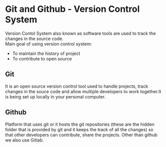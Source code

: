 # Git and Github - Version Control System
Version Contol System also known as software tools are used to track the changes in the source code.<br>
Main goal of using version control system:

+ To maintain the history of project
+ To contribute to open source
## Git
It is an open source version control tool used to handle projects, track changes in the souce code and allow multiple developers to work together.It is being set up locally in your personal computer.
## Github
Platform that uses git or it hosts the git repositories (these are the hidden folder that is provided by git and it keeps the track of all the changes) so that other developers can contribute, share the projects. Other than github we also use Gitlab.
 
